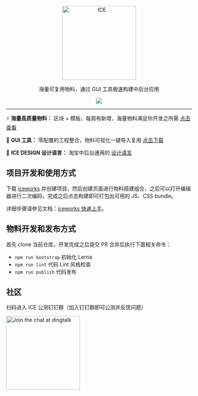 <p align="center">
  <a href="https://alibaba.github.io/ice">
    <img alt="ICE" src="https://gw.alicdn.com/tfs/TB1FEW2nfDH8KJjy1XcXXcpdXXa-487-132.svg" width="200">
  </a>
</p>
<p align="center">海量可复用物料，通过 GUI 工具极速构建中后台应用</p>

<p align="center">
  <a href="https://github.com/alibaba/ice/blob/master/LICENSE"><img src="https://img.shields.io/badge/license-MIT-brightgreen.svg"></a>
</p>

---

:zap: **海量高质量物料：** 区块 + 模板，每周有新增，海量物料满足你开发之所需 [点击查看](https://alibaba.github.io/ice/#/block)

:dart: **GUI 工具：** 零配置的工程整合，物料可视化一键导入复用 [点击下载](https://alibaba.github.io/ice/#/iceworks)

:art: **ICE DESIGN 设计语言：** 淘宝中后台通用的 [设计语言](https://alibaba.github.io/ice/design.html)  

## 项目开发和使用方式

下载 [iceworks](https://alibaba.github.io/ice/#/iceworks) 并创建项目，然后创建页面进行物料搭建组合，之后可以打开编辑器进行二次编码，完成之后点击构建即可打包出可用的 JS、CSS bundle。

详细步骤请参见文档：[iceworks 快速上手](https://alibaba.github.io/ice/#/iceworks/start)。

## 物料开发和发布方式

首先 clone 当前仓库，开发完成之后提交 PR 合并后执行下面相关命令：

- `npm run bootstrap` 初始化 Lerna
- `npm run lint` 代码 Lint 风格检查
- `npm run publish` 代码发布

## 社区

扫码进入 ICE 公测钉钉群（加入钉钉群即可公测并反馈问题）

<img alt="Join the chat at dingtalk" src="https://gw.alicdn.com/tfs/TB1iLI8kxPI8KJjSspoXXX6MFXa-1242-1602.jpg" width="200">
